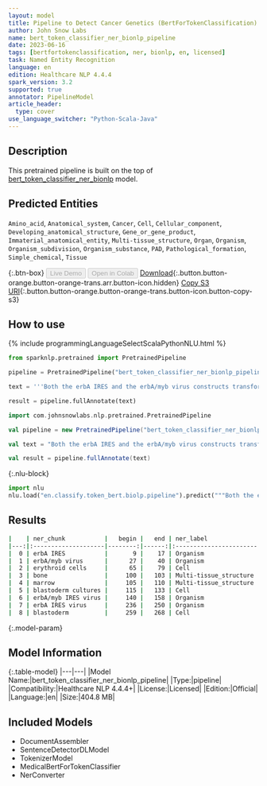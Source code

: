 ```yaml
---
layout: model
title: Pipeline to Detect Cancer Genetics (BertForTokenClassification)
author: John Snow Labs
name: bert_token_classifier_ner_bionlp_pipeline
date: 2023-06-16
tags: [bertfortokenclassification, ner, bionlp, en, licensed]
task: Named Entity Recognition
language: en
edition: Healthcare NLP 4.4.4
spark_version: 3.2
supported: true
annotator: PipelineModel
article_header:
  type: cover
use_language_switcher: "Python-Scala-Java"
---
```


## Description

This pretrained pipeline is built on the top of [bert_token_classifier_ner_bionlp](https://nlp.johnsnowlabs.com/2022/01/03/bert_token_classifier_ner_bionlp_en.html) model.

## Predicted Entities

`Amino_acid`, `Anatomical_system`, `Cancer`, `Cell`, `Cellular_component`, `Developing_anatomical_structure`, `Gene_or_gene_product`, `Immaterial_anatomical_entity`, `Multi-tissue_structure`, `Organ`, `Organism`, `Organism_subdivision`, `Organism_substance`, `PAD`, `Pathological_formation`, `Simple_chemical`, `Tissue`



{:.btn-box}
<button class="button button-orange" disabled>Live Demo</button>
<button class="button button-orange" disabled>Open in Colab</button>
[Download](https://s3.amazonaws.com/auxdata.johnsnowlabs.com/clinical/models/bert_token_classifier_ner_bionlp_pipeline_en_4.4.4_3.2_1686944404506.zip){:.button.button-orange.button-orange-trans.arr.button-icon.hidden}
[Copy S3 URI](s3://auxdata.johnsnowlabs.com/clinical/models/bert_token_classifier_ner_bionlp_pipeline_en_4.4.4_3.2_1686944404506.zip){:.button.button-orange.button-orange-trans.button-icon.button-copy-s3}

## How to use

<div class="tabs-box" markdown="1">
{% include programmingLanguageSelectScalaPythonNLU.html %}

```python
from sparknlp.pretrained import PretrainedPipeline

pipeline = PretrainedPipeline("bert_token_classifier_ner_bionlp_pipeline", "en", "clinical/models")

text = '''Both the erbA IRES and the erbA/myb virus constructs transformed erythroid cells after infection of bone marrow or blastoderm cultures. The erbA/myb IRES virus exhibited a 5-10-fold higher transformed colony forming efficiency than the erbA IRES virus in the blastoderm assay.'''

result = pipeline.fullAnnotate(text)
```
```scala
import com.johnsnowlabs.nlp.pretrained.PretrainedPipeline

val pipeline = new PretrainedPipeline("bert_token_classifier_ner_bionlp_pipeline", "en", "clinical/models")

val text = "Both the erbA IRES and the erbA/myb virus constructs transformed erythroid cells after infection of bone marrow or blastoderm cultures. The erbA/myb IRES virus exhibited a 5-10-fold higher transformed colony forming efficiency than the erbA IRES virus in the blastoderm assay."

val result = pipeline.fullAnnotate(text)
```


{:.nlu-block}
```python
import nlu
nlu.load("en.classify.token_bert.biolp.pipeline").predict("""Both the erbA IRES and the erbA/myb virus constructs transformed erythroid cells after infection of bone marrow or blastoderm cultures. The erbA/myb IRES virus exhibited a 5-10-fold higher transformed colony forming efficiency than the erbA IRES virus in the blastoderm assay.""")
```

</div>


## Results

```bash
|    | ner_chunk           |   begin |   end | ner_label              |   confidence |
|---:|:--------------------|--------:|------:|:-----------------------|-------------:|
|  0 | erbA IRES           |       9 |    17 | Organism               |     0.999188 |
|  1 | erbA/myb virus      |      27 |    40 | Organism               |     0.999434 |
|  2 | erythroid cells     |      65 |    79 | Cell                   |     0.999837 |
|  3 | bone                |     100 |   103 | Multi-tissue_structure |     0.999846 |
|  4 | marrow              |     105 |   110 | Multi-tissue_structure |     0.999876 |
|  5 | blastoderm cultures |     115 |   133 | Cell                   |     0.999823 |
|  6 | erbA/myb IRES virus |     140 |   158 | Organism               |     0.999751 |
|  7 | erbA IRES virus     |     236 |   250 | Organism               |     0.999749 |
|  8 | blastoderm          |     259 |   268 | Cell                   |     0.999897 |
```

{:.model-param}
## Model Information

{:.table-model}
|---|---|
|Model Name:|bert_token_classifier_ner_bionlp_pipeline|
|Type:|pipeline|
|Compatibility:|Healthcare NLP 4.4.4+|
|License:|Licensed|
|Edition:|Official|
|Language:|en|
|Size:|404.8 MB|

## Included Models

- DocumentAssembler
- SentenceDetectorDLModel
- TokenizerModel
- MedicalBertForTokenClassifier
- NerConverter